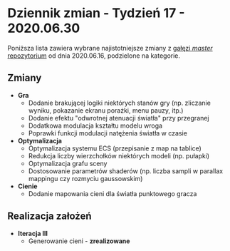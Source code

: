 # Dziennik zmian - Tydzień 17 - 2020.06.30

Poniższa lista zawiera wybrane najistotniejsze zmiany z [gałęzi _master_
repozytorium](https://github.com/AdamJozwiak/PBL_Endless_Project/commits/master)
od dnia 2020.06.16, podzielone na kategorie.

## Zmiany

- **Gra**
  - Dodanie brakującej logiki niektórych stanów gry (np. zliczanie wyniku,
    pokazanie ekranu porażki, menu pauzy, itp.)
  - Dodanie efektu "odwrotnej atenuacji światła" przy przegranej
  - Dodatkowa modulacja kształtu modelu wroga
  - Poprawki funkcji modulacji natężenia światła w czasie
- **Optymalizacja**
  - Optymalizacja systemu ECS (przepisanie z map na tablice)
  - Redukcja liczby wierzchołków niektórych modeli (np. pułapki)
  - Optymalizacja grafu sceny
  - Dostosowanie parametrów shaderów (np. liczba sampli w parallax mappingu czy
    rozmyciu gaussowskim)
- **Cienie**
  - Dodanie mapowania cieni dla światła punktowego gracza

## Realizacja założeń

- **Iteracja III**
  - Generowanie cieni - **zrealizowane**

